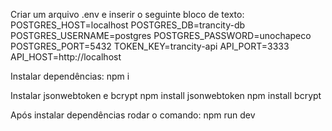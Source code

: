 Criar um arquivo .env e inserir o seguinte bloco de texto: 
  POSTGRES_HOST=localhost
  POSTGRES_DB=trancity-db
  POSTGRES_USERNAME=postgres
  POSTGRES_PASSWORD=unochapeco
  POSTGRES_PORT=5432
  TOKEN_KEY=trancity-api
  API_PORT=3333
  API_HOST=http://localhost

Instalar dependências:
  npm i

Instalar jsonwebtoken e bcrypt
  npm install jsonwebtoken
  npm install bcrypt

Após instalar dependências rodar o comando:
  npm run dev